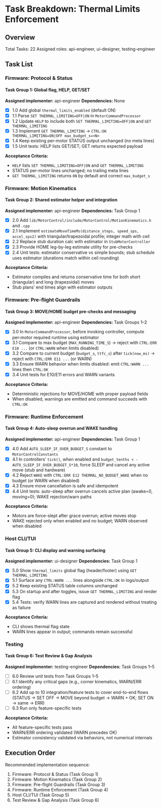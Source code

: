 # Task Breakdown: Thermal Limits Enforcement

## Overview
Total Tasks: 22
Assigned roles: api-engineer, ui-designer, testing-engineer

## Task List

### Firmware: Protocol & Status

#### Task Group 1: Global flag, HELP, GET/SET
**Assigned implementer:** api-engineer
**Dependencies:** None

- [x] 1.0 Add global `thermal_limits_enabled` (default ON)
- [x] 1.1 Parse `SET THERMAL_LIMITING=OFF|ON` in `MotorCommandProcessor`
- [x] 1.2 Update `HELP` to include both `SET THERMAL_LIMITING=OFF|ON` and `GET THERMAL_LIMITING`
- [x] 1.3 Implement `GET THERMAL_LIMITING` → `CTRL:OK THERMAL_LIMITING=ON|OFF max_budget_s=<N>`
- [x] 1.4 Keep existing per-motor STATUS output unchanged (no meta lines)
- [x] 1.5 Unit tests: HELP lists GET/SET; GET returns expected payload

**Acceptance Criteria:**
- `HELP` lists `SET THERMAL_LIMITING=OFF|ON` and `GET THERMAL_LIMITING`
- STATUS per-motor lines unchanged; no trailing meta lines
- `GET THERMAL_LIMITING` returns `ON` by default and correct `max_budget_s`

### Firmware: Motion Kinematics

#### Task Group 2: Shared estimator helper and integration
**Assigned implementer:** api-engineer
**Dependencies:** Task Group 1

- [x] 2.0 Add `lib/MotorControl/include/MotorControl/MotionKinematics.h` and `.cpp`
- [x] 2.1 Implement `estimateMoveTimeMs(distance_steps, speed_sps, accel_sps2)` with triangular/trapezoidal profile; integer math with ceil
- [x] 2.2 Replace stub duration calc with estimator in `StubMotorController`
- [x] 2.3 Provide HOME leg-by-leg estimate utility for pre-checks
- [x] 2.4 Unit tests: estimator conservative vs simple bounds; stub schedule uses estimator (durations match within ceil rounding)

**Acceptance Criteria:**
- Estimator compiles and returns conservative time for both short (triangular) and long (trapezoidal) moves
- Stub plans’ end times align with estimator outputs

### Firmware: Pre-flight Guardrails

#### Task Group 3: MOVE/HOME budget pre-checks and messaging
**Assigned implementer:** api-engineer
**Dependencies:** Task Groups 1–2

- [x] 3.0 In `MotorCommandProcessor`, before invoking controller, compute per‑motor required runtime using estimator
- [x] 3.1 Compare to max budget (`MAX_RUNNING_TIME_S`) → reject with `CTRL:ERR E10 ...` (or `CTRL:WARN` when limits disabled)
- [x] 3.2 Compare to current budget (`budget_s`, `ttfc_s`) after `tick(now_ms)` → reject with `CTRL:ERR E11 ...` (or WARN)
- [x] 3.3 Ensure WARN behavior when limits disabled: emit `CTRL:WARN ...` lines then `CTRL:OK`
- [x] 3.4 Unit tests for E10/E11 errors and WARN variants

**Acceptance Criteria:**
- Deterministic rejections for MOVE/HOME with proper payload fields
- When disabled, warnings are emitted and command succeeds with `CTRL:OK`

### Firmware: Runtime Enforcement

#### Task Group 4: Auto-sleep overrun and WAKE handling
**Assigned implementer:** api-engineer
**Dependencies:** Task Group 1

- [x] 4.0 Add `AUTO_SLEEP_IF_OVER_BUDGET_S` constant to `MotorControlConstants`
- [x] 4.1 In controllers’ `tick()`, when enabled and `budget_tenths < -AUTO_SLEEP_IF_OVER_BUDGET_S*10`, force SLEEP and cancel any active move (stub and hardware)
- [x] 4.2 Reject `WAKE` with `CTRL:ERR E12 THERMAL_NO_BUDGET_WAKE` when no budget (or WARN when disabled)
- [x] 4.3 Ensure move cancellation is safe and idempotent
- [x] 4.4 Unit tests: auto-sleep after overrun cancels active plan (awake=0, moving=0); WAKE rejection/warn paths

**Acceptance Criteria:**
- Motors are force-slept after grace overrun; active moves stop
- WAKE rejected only when enabled and no budget; WARN observed when disabled

### Host CLI/TUI

#### Task Group 5: CLI display and warning surfacing
**Assigned implementer:** ui-designer
**Dependencies:** Task Group 1

- [x] 5.0 Show `thermal_limits` global flag (header/footer) using `GET THERMAL_LIMITING`
- [x] 5.1 Surface any `CTRL:WARN ...` lines alongside `CTRL:OK` in logs/output
- [x] 5.2 Keep existing STATUS table columns unchanged
- [x] 5.3 On startup and after toggles, issue `GET THERMAL_LIMITING` and render flag
- [x] 5.4 Tests: verify WARN lines are captured and rendered without treating as failure

**Acceptance Criteria:**
- CLI shows thermal flag state
- WARN lines appear in output; commands remain successful

### Testing

#### Task Group 6: Test Review & Gap Analysis
**Assigned implementer:** testing-engineer
**Dependencies:** Task Groups 1–5

- [ ] 6.0 Review unit tests from Task Groups 1–5
- [ ] 6.1 Identify any critical gaps (e.g., corner kinematics, WARN/ERR ordering)
- [ ] 6.2 Add up to 10 integration/feature tests to cover end-to-end flows (STATUS → SET OFF → MOVE beyond budget → WARN + OK; SET ON → same → ERR)
- [ ] 6.3 Run only feature-specific tests

**Acceptance Criteria:**
- All feature-specific tests pass
- WARN/ERR ordering validated (WARN precedes OK)
- Estimator consistency validated via behaviors, not numerical internals

## Execution Order

Recommended implementation sequence:
1. Firmware: Protocol & Status (Task Group 1)
2. Firmware: Motion Kinematics (Task Group 2)
3. Firmware: Pre-flight Guardrails (Task Group 3)
4. Firmware: Runtime Enforcement (Task Group 4)
5. Host CLI/TUI (Task Group 5)
6. Test Review & Gap Analysis (Task Group 6)
